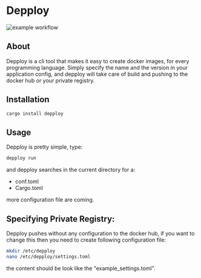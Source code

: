 # Depploy

![example workflow](https://github.com/MichaelProjects/depploy/actions/workflows/depploy.yml/badge.svg?branch=master)
## About
Depploy is a cli tool that makes it easy to create docker images, for every programming language.
Simply specify the name and the version in your application config, and depploy will take care of build and pushing to the docker hub or your private registry.

## Installation
```bash
cargo install depploy
```

## Usage
Depploy is pretty simple, type:
```bash
depploy run
```
and depploy searches in the current directory for a:
- conf.toml
- Cargo.toml

more configuration file are coming.

## Specifying Private Registry:
Depploy pushes without any configuration to the docker hub,
if you want to change this then you need to create following configuration file:

```bash
mkdir /etc/depploy
nano /etc/depploy/settings.toml
```
the content should be look like the "example_settings.toml".
